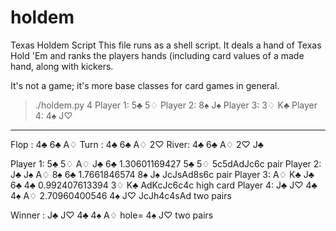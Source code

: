 # holdem
Texas Holdem Script
This file runs as a shell script. It deals a hand of Texas Hold 'Em and ranks the players hands (including card values of a made hand,
along with kickers.

It's not a game; it's more base classes for card games in general.


>./holdem.py 4
  Player 1: 5♣ 5♢ 
  Player 2: 8♠ J♠ 
  Player 3: 3♢ K♣ 
  Player 4: 4♠ J♡ 

----------
Flop : 4♣ 6♣ A♢ 
Turn : 4♣ 6♣ A♢ 2♡ 
River: 4♣ 6♣ A♢ 2♡ J♣ 


Player 1: 5♣ 5♢ A♢ J♣ 6♣     1.30601169427   5♣ 5♢   5c5dAdJc6c pair
Player 2: J♣ J♠ A♢ 8♠ 6♣     1.7661846574   8♠ J♠   JcJsAd8s6c pair
Player 3: A♢ K♣ J♣ 6♣ 4♣     0.992407613394   3♢ K♣   AdKcJc6c4c high card
Player 4: J♣ J♡ 4♣ 4♠ A♢     2.70960400546   4♠ J♡   JcJh4c4sAd two pairs

Winner : J♣ J♡ 4♣ 4♠ A♢    hole= 4♠ J♡  two pairs
